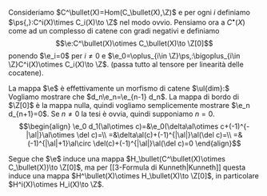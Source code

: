 Consideriamo $C^\bullet(X)=Hom(C_\bullet(X),\Z)$ e per ogni $i$ definiamo $\ps{,}:C^i(X)\times C_i(X)\to \Z$ nel modo ovvio.
Pensiamo ora a $C^\bullet(X)$ come ad un complesso di catene con gradi negativi e definiamo$$\e:C^\bullet(X)\otimes C_\bullet(X)\to \Z[0]$$ponendo $\e_i=0$ per $i\neq 0$ e $\e_0=\oplus_{i\in \Z}\ps,:\bigoplus_{i\in \Z}C^i(X)\otimes C_i(X)\to \Z$. (passa tutto al tensore per linearità delle cocatene).

La mappa $\e$ è effettivamente un morfismo di catene
$\ul{dim}:$ Vogliamo mostrare che $d_n\e_n=\e_{n-1} d_n$. La mappa di bordo di $\Z[0]$ è la mappa nulla, quindi vogliamo semplicemente mostrare $\e_n d_{n+1}=0$. 
Se $n\neq 0$ la tesi è ovvia, quindi supponiamo $n=0$. 
$$\begin{align}
\e_0 d_1(\al\otimes c)=&\e_0(\delta\al\otimes c+(-1)^{-|\al|}\al\otimes \del c)=\\
=&\delta\al(c)+(-1)^{|\al|}\al(\del c)=\\
=&(-1)^{|\al|+1}\al\circ \del(c)+(-1)^{|\al|}\al(\del c)=0
\end{align}$$

Segue che $\e$ induce una mappa $H_\bullet(C^\bullet(X)\otimes C_\bullet(X))\to \Z[0]$, ma per [[3-Formula di Kunneth|Kunneth]] questa induce una mappa $H^\bullet(X)\otimes H_\bullet(X)\to \Z[0]$, in particolare $H^i(X)\otimes H_i(X)\to \Z$.